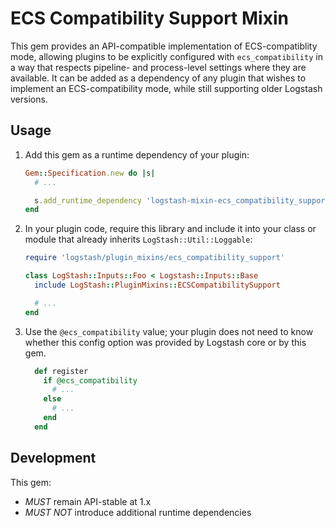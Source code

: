 # ECS Compatibility Support Mixin

This gem provides an API-compatible implementation of ECS-compatiblity mode,
allowing plugins to be explicitly configured with `ecs_compatibility` in a way
that respects pipeline- and process-level settings where they are available.
It can be added as a dependency of any plugin that wishes to implement an
ECS-compatibility mode, while still supporting older Logstash versions.

## Usage

1. Add this gem as a runtime dependency of your plugin:

    ~~~ ruby
    Gem::Specification.new do |s|
      # ...

      s.add_runtime_dependency 'logstash-mixin-ecs_compatibility_support', '~>1.0'
    end
    ~~~

2. In your plugin code, require this library and include it into your class or
   module that already inherits `LogStash::Util::Loggable`:

    ~~~ ruby
    require 'logstash/plugin_mixins/ecs_compatibility_support'

    class LogStash::Inputs::Foo < Logstash::Inputs::Base
      include LogStash::PluginMixins::ECSCompatibilitySupport

      # ...
    end
    ~~~

3. Use the `@ecs_compatibility` value; your plugin does not need to know whether
   this config option was provided by Logstash core or by this gem.

    ~~~ ruby
      def register
        if @ecs_compatibility
          # ...
        else
          # ...
        end
      end
    ~~~

## Development

This gem:
 - *MUST* remain API-stable at 1.x
 - *MUST NOT* introduce additional runtime dependencies